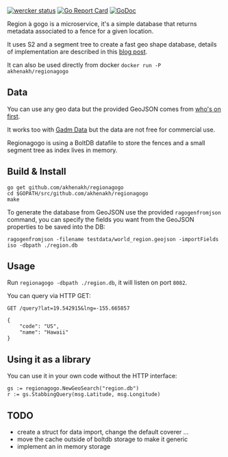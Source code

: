 [![wercker status](https://app.wercker.com/status/82617ea8fffe1b93a6956c7ba5559365/s/master "wercker status")](https://app.wercker.com/project/byKey/82617ea8fffe1b93a6956c7ba5559365) [![Go Report Card](https://goreportcard.com/badge/github.com/akhenakh/regionagogo)](https://goreportcard.com/report/github.com/akhenakh/regionagogo)  [![GoDoc](https://godoc.org/github.com/akhenakh/regionagogo?status.svg)](https://godoc.org/github.com/akhenakh/regionagogo)

Region à gogo is a microservice, it's a simple database that returns metadata associated to a fence for a given location.

It uses S2 and a segment tree to create a fast geo shape database, details of implementation are described in this [blog post](http://blog.nobugware.com/post/2016/geo_db_s2_region_polygon).

It can also be used directly from docker `docker run -P akhenakh/regionagogo`

## Data
You can use any geo data but the provided GeoJSON comes from [who's on first](https://whosonfirst.mapzen.com).

It works too with [Gadm Data](http://gadm.org/version2) but the data are not free for commercial use.    

Regionagogo is using a BoltDB datafile to store the fences and a small segment tree as index lives in memory.  

## Build & Install
```
go get github.com/akhenakh/regionagogo
cd $GOPATH/src/github.com/akhenakh/regionagogo
make
```

To generate the database from GeoJSON use the provided `ragogenfromjson` command, you can specify the fields you want from the GeoJSON properties to be saved into the DB:
```
ragogenfromjson -filename testdata/world_region.geojson -importFields iso -dbpath ./region.db
```

## Usage
Run `regionagogo -dbpath ./region.db`, it will listen on port `8082`.

You can query via HTTP GET:

```
GET /query?lat=19.542915&lng=-155.665857

{
    "code": "US",
    "name": "Hawaii"
}

```

## Using it as a library
You can use it in your own code without the HTTP interface:  

```
gs := regionagogo.NewGeoSearch("region.db")
r := gs.StabbingQuery(msg.Latitude, msg.Longitude)
```

## TODO
- create a struct for data import, change the default coverer ...
- move the cache outside of boltdb storage to make it generic 
- implement an in memory storage
